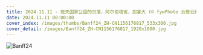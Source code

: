 ```yaml
---
title: 2024.11.11 - 班夫国家公园的日落，阿尔伯塔省，加拿大 (© fywPhoto 云卷云舒/Getty Images)
date: 2024.11.11 00:00:00
cover_index: /images/thumbs/Banff24_ZH-CN1156176817_533x300.jpg
cover_detail: /images/Banff24_ZH-CN1156176817_1920x1080.jpg
---
```


![Banff24](/images/Banff24_ZH-CN1156176817_1920x1080.jpg)
